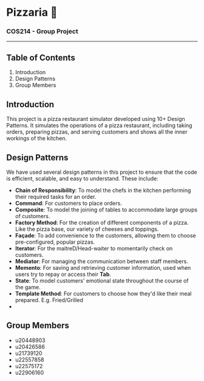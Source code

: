 # Pizzaria 🍕
### COS214 - Group Project
***
## Table of Contents
1. Introduction
2. Design Patterns
3. Group Members

## Introduction
This project is a pizza restaurant simulator developed using 10+ Design Patterns. It simulates the operations of a pizza restaurant, including taking orders, preparing pizzas, and serving customers and shows all the inner workings  of the kitchen.

## Design Patterns
We have used several design patterns in this project to ensure that the code is efficient, scalable, and easy to understand. These include:
- **Chain of Responsibility**: To model the chefs in the kitchen performing their required tasks for an order.
- **Command**: For customers to place orders.
- **Composite**: To model the joining of tables to accommodate large groups of customers.
- **Factory Method**: For the creation of different components of a pizza. Like the pizza base, our variety of cheeses and toppings.
- **Façade**: To add convenience to the customers, allowing them to choose pre-configured, popular pizzas.
- **Iterator**: For the maitreD/Head-waiter to momentarily check on customers.
- **Mediator**: For managing the communication between staff members.
- **Memento**: For saving and retrieving customer information, used when users try to repay or access their **Tab**.
- **State**: To model customers' emotional state throughout the course of the game.
- **Template Method**: For customers to choose how they'd like their meal prepared. E.g. Fried/Grilled
- 
## Group Members
- u20448903
- u20426586
- u21739120
- u22557858
- u22575172
- u22906160